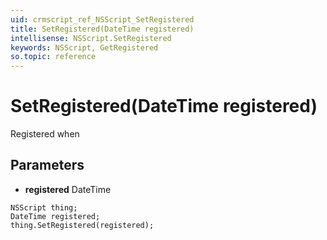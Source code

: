 ```yaml
---
uid: crmscript_ref_NSScript_SetRegistered
title: SetRegistered(DateTime registered)
intellisense: NSScript.SetRegistered
keywords: NSScript, GetRegistered
so.topic: reference
---
```


# SetRegistered(DateTime registered)

Registered when

## Parameters

* **registered** DateTime

```crmscript
NSScript thing;
DateTime registered;
thing.SetRegistered(registered);
```

